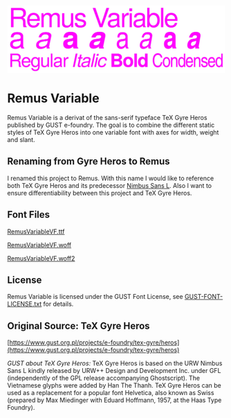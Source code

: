 ![](/docs/assets/image/Cover-Remus-Variable.jpg)


# Remus Variable

Remus Variable is a derivat of the sans-serif typeface TeX Gyre Heros published by GUST e-foundry. The goal is to combine the different static styles of TeX Gyre Heros into one variable font with axes for width, weight and slant.


## Renaming from Gyre Heros to Remus

I renamed this project to Remus. With this name I would like to reference both TeX Gyre Heros and its predecessor [Nimbus Sans L](https://en.wikipedia.org/wiki/Nimbus_Sans#Nimbus_Sans_L). Also I want to ensure differentiability between this project and TeX Gyre Heros.


## Font Files

[RemusVariableVF.ttf](/fonts/RemusVariableVF.ttf)

[RemusVariableVF.woff](/fonts/RemusVariableVF.woff)

[RemusVariableVF.woff2](/fonts/RemusVariableVF.woff2)


## License

Remus Variable is licensed under the GUST Font License, see [GUST-FONT-LICENSE.txt](GUST-FONT-LICENSE.txt) for details.


## Original Source: TeX Gyre Heros
[https://www.gust.org.pl/projects/e-foundry/tex-gyre/heros](https://www.gust.org.pl/projects/e-foundry/tex-gyre/heros)

_GUST about TeX Gyre Heros:_
TeX Gyre Heros is based on the URW Nimbus Sans L kindly released by URW++ Design and Development Inc. under GFL (independently of the GPL release accompanying Ghostscript). The Vietnamese glyphs were added by Han The Thanh. TeX Gyre Heros can be used as a replacement for a popular font Helvetica, also known as Swiss (prepared by Max Miedinger with Eduard Hoffmann, 1957, at the Haas Type Foundry).
